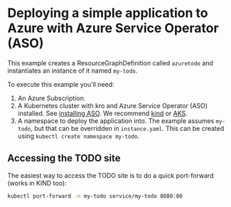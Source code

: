 # Deploying a simple application to Azure with Azure Service Operator (ASO)

This example creates a ResourceGraphDefinition called `azuretodo` and instantiates an instance of it named `my-todo`.

To execute this example you'll need:

1. An Azure Subscription.
2. A Kubernetes cluster with kro and Azure Service Operator (ASO) installed. See [installing ASO](https://azure.github.io/azure-service-operator/#installation). 
   We recommend [kind](https://kind.sigs.k8s.io/) or [AKS](https://azure.microsoft.com/products/kubernetes-service).
3. A namespace to deploy the application into. The example assumes `my-todo`, but that can be overridden in `instance.yaml`. This can be created using `kubectl create namespace my-todo`.

## Accessing the TODO site

The easiest way to access the TODO site is to do a quick port-forward (works in KIND too):
```sh
kubectl port-forward -n my-todo service/my-todo 8080:80
```
